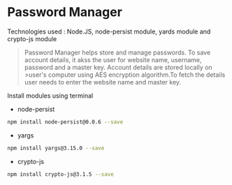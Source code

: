 # Password Manager

Technologies used : Node.JS, node-persist module, yards module and crypto-js module 

>Password Manager helps store and manage passwords.
>To save account details, it akss the user for website name, username, password and a master key. Account details are stored locally on >user's computer using AES encryption algorithm.To fetch the details user needs to enter the website name and master key.


Install modules using terminal

  - node-persist
```sh
npm install node-persist@0.0.6 --save
```
  - yargs
```sh
npm install yargs@3.15.0 --save
```
  - crypto-js
```sh
npm install crypto-js@3.1.5 --save
```
